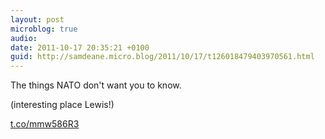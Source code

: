 ```yaml
---
layout: post
microblog: true
audio: 
date: 2011-10-17 20:35:21 +0100
guid: http://samdeane.micro.blog/2011/10/17/t126018479403970561.html
---
```

The things NATO don't want you to know.

(interesting place Lewis!)

[t.co/mmw586R3](http://t.co/mmw586R3)

